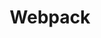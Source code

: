 ---
layout: topic
permalink: /learning/webpack/
id: webpack
title: Webpack
hide_navigation: true
infos:
  title: Webpack
  days: 36
  description: Learn what is webpack and how to use it in one month
resources:
  - title: Webpack Documentation
    url: https://webpack.js.org/concepts/
projects_ideas:
  - title: Build a boilerplate adding Webpack to your favourite stack
  - title: Add webpack to an existing project
experiences:
  - title: How I learnt webpack 3 and created a Jekyll and webpack boilerplate
    url: https://medium.com/learning-lab/5-how-i-learnt-webpack-3-and-created-a-jekyll-and-webpack-boilerplate-edd86645fd5e
    source: medium.com
    author: Sandoche Adittane
projects_outcome:
  - name: Jekyll webpack boilerplate
    type: Open source boilerplate
    url: https://github.com/sandoche/Jekyll-webpack-boilerplate
    author: Sandoche Adittane
---